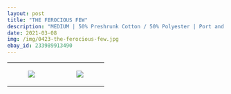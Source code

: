 ```yaml
---
layout: post
title: "THE FEROCIOUS FEW"
description: "MEDIUM | 50% Preshrunk Cotton / 50% Polyester | Port and Company"
date: 2021-03-08
img: /img/0423-the-ferocious-few.jpg
ebay_id: 233989913490
---
```




<table style="width:100%;"><tr><td style="vertical-align:top;">
      <figure class="tmblr-full" data-orig-height="2048" data-orig-width="1365" data-orig-src="https://concertshirts.netlify.app/shirts/0423/0423-01.jpg"><img src="https://64.media.tumblr.com/227c5aae24e5b1b29bb71a379ab6e5d2/3ed185a966c581ec-5d/s540x810/07e6b749f86021967f43bc7a8ed9a1de3a80a7d6.jpg" data-orig-height="2048" data-orig-width="1365" data-orig-src="https://concertshirts.netlify.app/shirts/0423/0423-01.jpg"/></figure></td>
    <td style="vertical-align:top;">
      <figure class="tmblr-full" data-orig-height="2048" data-orig-width="1365" data-orig-src="https://concertshirts.netlify.app/shirts/0423/0423-02.jpg"><img src="https://64.media.tumblr.com/4fc4c1954fc901bdccfdf4a5fecc46c3/3ed185a966c581ec-e6/s540x810/dc73eb8ea30d719fcbf190996283683acd162e2b.jpg" data-orig-height="2048" data-orig-width="1365" data-orig-src="https://concertshirts.netlify.app/shirts/0423/0423-02.jpg"/></figure></td>
  </tr></table>
